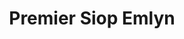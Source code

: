 ---
title: "Premier Siop Emlyn"
url: /castell-newydd-emlyn-newcastle-emlyn/premier-siop-emlyn/
shop: Lebensmittel
---
